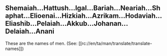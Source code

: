 ## Shemaiah...Hattush...Igal...Bariah...Neariah...Shaphat...Elioenai...Hizkiah...Azrikam...Hodaviah...Eliashib...Pelaiah...Akkub...Johanan... Delaiah...Anani ##

These are the names of men. (See: [[rc://en/ta/man/translate/translate-names]])